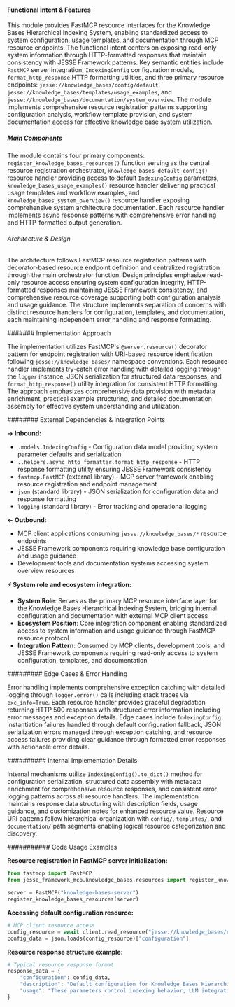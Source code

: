 <!-- CACHE_METADATA_START -->
<!-- Source File: {PROJECT_ROOT}/jesse-framework-mcp/jesse_framework_mcp/knowledge_bases/resources.py -->
<!-- Cached On: 2025-07-06T20:55:06.071569 -->
<!-- Source Modified: 2025-07-06T15:35:44.885979 -->
<!-- Cache Version: 1.0 -->
<!-- CACHE_METADATA_END -->

#### Functional Intent & Features

This module provides FastMCP resource interfaces for the Knowledge Bases Hierarchical Indexing System, enabling standardized access to system configuration, usage templates, and documentation through MCP resource endpoints. The functional intent centers on exposing read-only system information through HTTP-formatted responses that maintain consistency with JESSE Framework patterns. Key semantic entities include `FastMCP` server integration, `IndexingConfig` configuration models, `format_http_response` HTTP formatting utilities, and three primary resource endpoints: `jesse://knowledge_bases/config/default`, `jesse://knowledge_bases/templates/usage_examples`, and `jesse://knowledge_bases/documentation/system_overview`. The module implements comprehensive resource registration patterns supporting configuration analysis, workflow template provision, and system documentation access for effective knowledge base system utilization.

##### Main Components

The module contains four primary components: `register_knowledge_bases_resources()` function serving as the central resource registration orchestrator, `knowledge_bases_default_config()` resource handler providing access to default `IndexingConfig` parameters, `knowledge_bases_usage_examples()` resource handler delivering practical usage templates and workflow examples, and `knowledge_bases_system_overview()` resource handler exposing comprehensive system architecture documentation. Each resource handler implements async response patterns with comprehensive error handling and HTTP-formatted output generation.

###### Architecture & Design

The architecture follows FastMCP resource registration patterns with decorator-based resource endpoint definition and centralized registration through the main orchestrator function. Design principles emphasize read-only resource access ensuring system configuration integrity, HTTP-formatted responses maintaining JESSE Framework consistency, and comprehensive resource coverage supporting both configuration analysis and usage guidance. The structure implements separation of concerns with distinct resource handlers for configuration, templates, and documentation, each maintaining independent error handling and response formatting.

####### Implementation Approach

The implementation utilizes FastMCP's `@server.resource()` decorator pattern for endpoint registration with URI-based resource identification following `jesse://knowledge_bases/` namespace conventions. Each resource handler implements try-catch error handling with detailed logging through the `logger` instance, JSON serialization for structured data responses, and `format_http_response()` utility integration for consistent HTTP formatting. The approach emphasizes comprehensive data provision with metadata enrichment, practical example structuring, and detailed documentation assembly for effective system understanding and utilization.

######## External Dependencies & Integration Points

**→ Inbound:**
- `.models.IndexingConfig` - Configuration data model providing system parameter defaults and serialization
- `..helpers.async_http_formatter.format_http_response` - HTTP response formatting utility ensuring JESSE Framework consistency
- `fastmcp.FastMCP` (external library) - MCP server framework enabling resource registration and endpoint management
- `json` (standard library) - JSON serialization for configuration data and response formatting
- `logging` (standard library) - Error tracking and operational logging

**← Outbound:**
- MCP client applications consuming `jesse://knowledge_bases/*` resource endpoints
- JESSE Framework components requiring knowledge base configuration and usage guidance
- Development tools and documentation systems accessing system overview resources

**⚡ System role and ecosystem integration:**
- **System Role**: Serves as the primary MCP resource interface layer for the Knowledge Bases Hierarchical Indexing System, bridging internal configuration and documentation with external MCP client access
- **Ecosystem Position**: Core integration component enabling standardized access to system information and usage guidance through FastMCP resource protocol
- **Integration Pattern**: Consumed by MCP clients, development tools, and JESSE Framework components requiring read-only access to system configuration, templates, and documentation

######### Edge Cases & Error Handling

Error handling implements comprehensive exception catching with detailed logging through `logger.error()` calls including stack traces via `exc_info=True`. Each resource handler provides graceful degradation returning HTTP 500 responses with structured error information including error messages and exception details. Edge cases include `IndexingConfig` instantiation failures handled through default configuration fallback, JSON serialization errors managed through exception catching, and resource access failures providing clear guidance through formatted error responses with actionable error details.

########## Internal Implementation Details

Internal mechanisms utilize `IndexingConfig().to_dict()` method for configuration serialization, structured data assembly with metadata enrichment for comprehensive resource responses, and consistent error logging patterns across all resource handlers. The implementation maintains response data structuring with description fields, usage guidance, and customization notes for enhanced resource value. Resource URI patterns follow hierarchical organization with `config/`, `templates/`, and `documentation/` path segments enabling logical resource categorization and discovery.

########### Code Usage Examples

**Resource registration in FastMCP server initialization:**
```python
from fastmcp import FastMCP
from jesse_framework_mcp.knowledge_bases.resources import register_knowledge_bases_resources

server = FastMCP("knowledge-bases-server")
register_knowledge_bases_resources(server)
```

**Accessing default configuration resource:**
```python
# MCP client resource access
config_resource = await client.read_resource("jesse://knowledge_bases/config/default")
config_data = json.loads(config_resource)["configuration"]
```

**Resource response structure example:**
```python
# Typical resource response format
response_data = {
    "configuration": config_data,
    "description": "Default configuration for Knowledge Bases Hierarchical Indexing System",
    "usage": "These parameters control indexing behavior, LLM integration, and processing constraints"
}
```